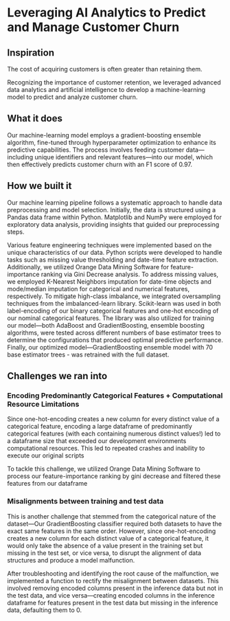 # Leveraging AI Analytics to Predict and Manage Customer Churn

## Inspiration
The cost of acquiring customers is often greater than retaining them.

Recognizing the importance of customer retention, we leveraged advanced data analytics and artificial intelligence to develop a machine-learning model to predict and analyze customer churn.

## What it does
Our machine-learning model employs a gradient-boosting ensemble algorithm, fine-tuned through hyperparameter optimization to enhance its predictive capabilities. The process involves feeding customer data— including unique identifiers and relevant features—into our model, which then effectively predicts customer churn with an F1 score of 0.97.

## How we built it
Our machine learning pipeline follows a systematic approach to handle data preprocessing and model selection. Initially, the data is structured using a Pandas data frame within Python. Matplotlib and NumPy were employed for exploratory data analysis, providing insights that guided our preprocessing steps.

Various feature engineering techniques were implemented based on the unique characteristics of our data. Python scripts were developed to handle tasks such as missing value thresholding and date-time feature extraction. Additionally, we utilized Orange Data Mining Software for feature-importance ranking via Gini Decrease analysis. To address missing values, we employed K-Nearest Neighbors imputation for date-time objects and mode/median imputation for categorical and numerical features, respectively. To mitigate high-class imbalance, we integrated oversampling techniques from the imbalanced-learn library. Scikit-learn was used in both label-encoding of our binary categorical features and one-hot encoding of our nominal categorical features. The library was also utilized for training our model—both AdaBoost and GradientBoosting, ensemble boosting algorithms, were tested across different numbers of base estimator trees to determine the configurations that produced optimal predictive performance. Finally, our optimized model—GradientBoosting ensemble model with 70 base estimator trees - was retrained with the full dataset.

## Challenges we ran into
### Encoding Predominantly Categorical Features + Computational Resource Limitations
Since one-hot-encoding creates a new column for every distinct value of a categorical feature, encoding a large dataframe of predominantly categorical features (with each containing numerous distinct values!) led to a dataframe size that exceeded our development environments computational resources. This led to repeated crashes and inability to execute our original scripts

To tackle this challenge, we utilized Orange Data Mining Software to process our feature-importance ranking by gini decrease and filtered these features from our dataframe

### Misalignments between training and test data
This is another challenge that stemmed from the categorical nature of the dataset—Our GradientBoosting classifier required both datasets to have the exact same features in the same order. However, since one-hot-encoding creates a new column for each distinct value of a categorical feature, it would only take the absence of a value present in the training set but missing in the test set, or vice versa, to disrupt the alignment of data structures and produce a model malfunction.

After troubleshooting and identifying the root cause of the malfunction, we implemented a function to rectify the misalignment between datasets. This involved removing encoded columns present in the inference data but not in the test data, and vice versa—creating encoded columns in the inference dataframe for features present in the test data but missing in the inference data, defaulting them to 0.
